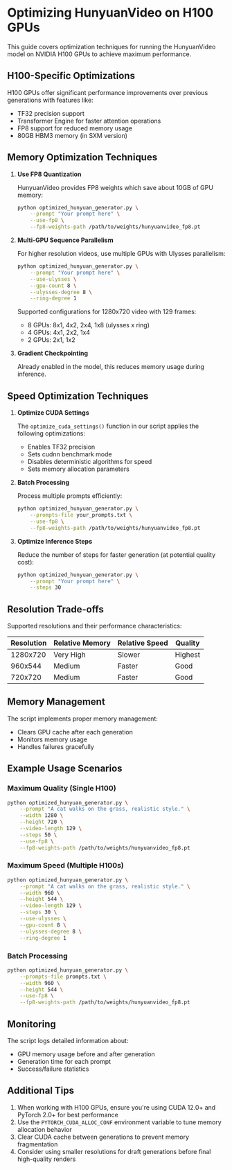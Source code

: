 # Optimizing HunyuanVideo on H100 GPUs

This guide covers optimization techniques for running the HunyuanVideo model on NVIDIA H100 GPUs to achieve maximum performance.

## H100-Specific Optimizations

H100 GPUs offer significant performance improvements over previous generations with features like:

- TF32 precision support
- Transformer Engine for faster attention operations
- FP8 support for reduced memory usage
- 80GB HBM3 memory (in SXM version)

## Memory Optimization Techniques

1. **Use FP8 Quantization**
   
   HunyuanVideo provides FP8 weights which save about 10GB of GPU memory:
   ```bash
   python optimized_hunyuan_generator.py \
       --prompt "Your prompt here" \
       --use-fp8 \
       --fp8-weights-path /path/to/weights/hunyuanvideo_fp8.pt
   ```

2. **Multi-GPU Sequence Parallelism**
   
   For higher resolution videos, use multiple GPUs with Ulysses parallelism:
   ```bash
   python optimized_hunyuan_generator.py \
       --prompt "Your prompt here" \
       --use-ulysses \
       --gpu-count 8 \
       --ulysses-degree 8 \
       --ring-degree 1
   ```

   Supported configurations for 1280x720 video with 129 frames:
   - 8 GPUs: 8x1, 4x2, 2x4, 1x8 (ulysses x ring)
   - 4 GPUs: 4x1, 2x2, 1x4
   - 2 GPUs: 2x1, 1x2

3. **Gradient Checkpointing**
   
   Already enabled in the model, this reduces memory usage during inference.

## Speed Optimization Techniques

1. **Optimize CUDA Settings**
   
   The `optimize_cuda_settings()` function in our script applies the following optimizations:
   - Enables TF32 precision
   - Sets cudnn benchmark mode
   - Disables deterministic algorithms for speed
   - Sets memory allocation parameters

2. **Batch Processing**
   
   Process multiple prompts efficiently:
   ```bash
   python optimized_hunyuan_generator.py \
       --prompts-file your_prompts.txt \
       --use-fp8 \
       --fp8-weights-path /path/to/weights/hunyuanvideo_fp8.pt
   ```

3. **Optimize Inference Steps**
   
   Reduce the number of steps for faster generation (at potential quality cost):
   ```bash
   python optimized_hunyuan_generator.py \
       --prompt "Your prompt here" \
       --steps 30
   ```

## Resolution Trade-offs

Supported resolutions and their performance characteristics:

| Resolution | Relative Memory | Relative Speed | Quality |
|------------|----------------|----------------|---------|
| 1280x720   | Very High      | Slower         | Highest |
| 960x544    | Medium         | Faster         | Good    |
| 720x720    | Medium         | Faster         | Good    |

## Memory Management

The script implements proper memory management:
- Clears GPU cache after each generation
- Monitors memory usage
- Handles failures gracefully

## Example Usage Scenarios

### Maximum Quality (Single H100)

```bash
python optimized_hunyuan_generator.py \
    --prompt "A cat walks on the grass, realistic style." \
    --width 1280 \
    --height 720 \
    --video-length 129 \
    --steps 50 \
    --use-fp8 \
    --fp8-weights-path /path/to/weights/hunyuanvideo_fp8.pt
```

### Maximum Speed (Multiple H100s)

```bash
python optimized_hunyuan_generator.py \
    --prompt "A cat walks on the grass, realistic style." \
    --width 960 \
    --height 544 \
    --video-length 129 \
    --steps 30 \
    --use-ulysses \
    --gpu-count 8 \
    --ulysses-degree 8 \
    --ring-degree 1
```

### Batch Processing

```bash
python optimized_hunyuan_generator.py \
    --prompts-file prompts.txt \
    --width 960 \
    --height 544 \
    --use-fp8 \
    --fp8-weights-path /path/to/weights/hunyuanvideo_fp8.pt
```

## Monitoring

The script logs detailed information about:
- GPU memory usage before and after generation
- Generation time for each prompt
- Success/failure statistics

## Additional Tips

1. When working with H100 GPUs, ensure you're using CUDA 12.0+ and PyTorch 2.0+ for best performance
2. Use the `PYTORCH_CUDA_ALLOC_CONF` environment variable to tune memory allocation behavior
3. Clear CUDA cache between generations to prevent memory fragmentation
4. Consider using smaller resolutions for draft generations before final high-quality renders 
